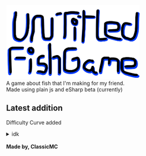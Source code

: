 <img src ="images/title.png" width = "360" height = "200"><br/>
A game about fish that I'm making for my friend. <br />
Made using plain js and eSharp beta (currently)<br />
## Latest addition
Difficulty Curve added<br/>
<details>
  <summary>idk</summary>
  <details>
  <summary>idk</summary>
    <details>
  <summary>idk</summary>
      <details>
  <summary>idk</summary>
        <details>
  <summary>idk</summary>
          <details>
  <summary>idk</summary>
            <details>
  <summary>idk</summary>
              <ul><li>Idk</li></ul>
</details>
</details>
</details>
</details>
</details>
</details>
</details><br />
<b>Made by, ClassicMC</b>

